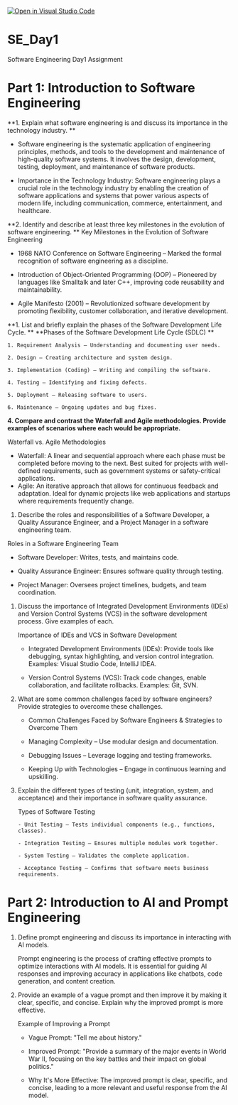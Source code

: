 [![Open in Visual Studio Code](https://classroom.github.com/assets/open-in-vscode-2e0aaae1b6195c2367325f4f02e2d04e9abb55f0b24a779b69b11b9e10269abc.svg)](https://classroom.github.com/online_ide?assignment_repo_id=18360623&assignment_repo_type=AssignmentRepo)

# SE_Day1

Software Engineering Day1 Assignment

# Part 1: Introduction to Software Engineering

**1. Explain what software engineering is and discuss its importance in the technology industry.
**

- Software engineering is the systematic application of engineering principles, methods, and tools to the development and maintenance of high-quality software systems. It involves the design, development, testing, deployment, and maintenance of software products.

- Importance in the Technology Industry: Software engineering plays a crucial role in the technology industry by enabling the creation of software applications and systems that power various aspects of modern life, including communication, commerce, entertainment, and healthcare.

**2. Identify and describe at least three key milestones in the evolution of software engineering.
**
Key Milestones in the Evolution of Software Engineering

- 1968 NATO Conference on Software Engineering – Marked the formal recognition of software engineering as a discipline.

- Introduction of Object-Oriented Programming (OOP) – Pioneered by languages like Smalltalk and later C++, improving code reusability and maintainability.

- Agile Manifesto (2001) – Revolutionized software development by promoting flexibility, customer collaboration, and iterative development.

**1. List and briefly explain the phases of the Software Development Life Cycle.
**
**Phases of the Software Development Life Cycle (SDLC)
**

    1. Requirement Analysis – Understanding and documenting user needs.
    
    2. Design – Creating architecture and system design.
    
    3. Implementation (Coding) – Writing and compiling the software.
    
    4. Testing – Identifying and fixing defects.
    
    5. Deployment – Releasing software to users.
    
    6. Maintenance – Ongoing updates and bug fixes.

**4. Compare and contrast the Waterfall and Agile methodologies. Provide examples of scenarios where each would be appropriate.**

Waterfall vs. Agile Methodologies

- Waterfall: A linear and sequential approach where each phase must be completed before moving to the next. Best suited for projects with well-defined requirements, such as government systems or safety-critical applications.
- Agile: An iterative approach that allows for continuous feedback and adaptation. Ideal for dynamic projects like web applications and startups where requirements frequently change.

1. Describe the roles and responsibilities of a Software Developer, a Quality Assurance Engineer, and a Project Manager in a software engineering team.

Roles in a Software Engineering Team

- Software Developer: Writes, tests, and maintains code.

- Quality Assurance Engineer: Ensures software quality through testing.

- Project Manager: Oversees project timelines, budgets, and team coordination.

1. Discuss the importance of Integrated Development Environments (IDEs) and Version Control Systems (VCS) in the software development process. Give examples of each.

    Importance of IDEs and VCS in Software Development

      - Integrated Development Environments (IDEs): Provide tools like debugging, syntax highlighting, and version control integration. Examples: Visual Studio Code, IntelliJ IDEA.

      - Version Control Systems (VCS): Track code changes, enable collaboration, and facilitate rollbacks. Examples: Git, SVN.

2. What are some common challenges faced by software engineers? Provide strategies to overcome these challenges.

   - Common Challenges Faced by Software Engineers & Strategies to Overcome Them

   - Managing Complexity – Use modular design and documentation.

   - Debugging Issues – Leverage logging and testing frameworks.

   - Keeping Up with Technologies – Engage in continuous learning and upskilling.

3. Explain the different types of testing (unit, integration, system, and acceptance) and their importance in software quality assurance.

    Types of Software Testing

       - Unit Testing – Tests individual components (e.g., functions, classes).
       
       - Integration Testing – Ensures multiple modules work together.
       
       - System Testing – Validates the complete application.
       
       - Acceptance Testing – Confirms that software meets business requirements.

# Part 2: Introduction to AI and Prompt Engineering

1. Define prompt engineering and discuss its importance in interacting with AI models.

    Prompt engineering is the process of crafting effective prompts to optimize interactions with AI models. It is essential for guiding AI responses and improving accuracy in applications like chatbots, code generation, and content creation.

2. Provide an example of a vague prompt and then improve it by making it clear, specific, and concise. Explain why the improved prompt is more effective.

    Example of Improving a Prompt

      - Vague Prompt: "Tell me about history."

      - Improved Prompt: "Provide a summary of the major events in World War II, focusing on the key battles and their impact on global politics."

      - Why It's More Effective: The improved prompt is clear, specific, and concise, leading to a more relevant and useful response from the AI model.
  